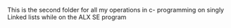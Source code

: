 This is the second folder for all my operations in c- programming on singly Linked lists while on the ALX SE program
